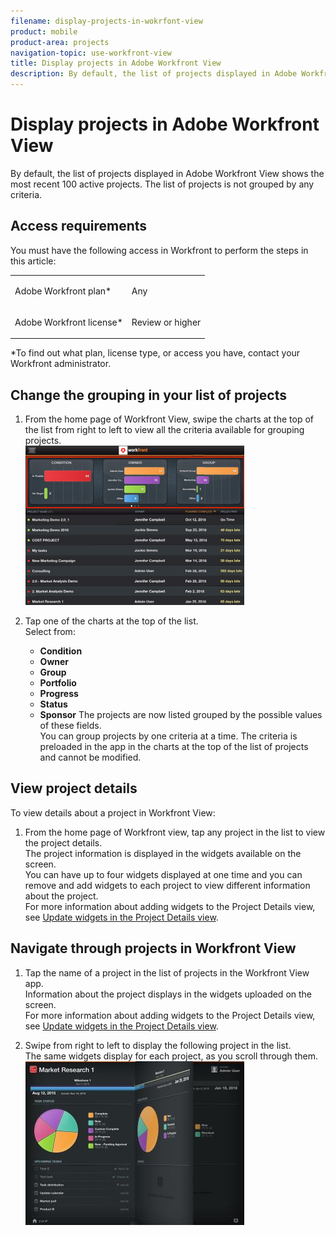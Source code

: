 ```yaml
---
filename: display-projects-in-wokrfont-view
product: mobile
product-area: projects
navigation-topic: use-workfront-view
title: Display projects in Adobe Workfront View
description: By default, the list of projects displayed in Adobe Workfront View shows the most recent 100 active projects. The list of projects is not grouped by any criteria.
---
```


# Display projects in Adobe Workfront View

By default, the list of projects displayed in Adobe Workfront View shows the most recent 100 active projects. The list of projects is not grouped by any criteria.

## Access requirements

You must have the following access in Workfront to perform the steps in this article:

<table> 
 <col> 
 </col> 
 <col> 
 </col> 
 <tbody> 
  <tr> 
   <td role="rowheader">Adobe Workfront plan*</td> 
   <td> <p>Any</p> </td> 
  </tr> 
  <tr> 
   <td role="rowheader">Adobe Workfront license*</td> 
   <td> <p>Review or higher</p> </td> 
  </tr> 
 </tbody> 
</table>

&#42;To find out what plan, license type, or access you have, contact your Workfront administrator.

## Change the grouping in your list of projects

1. From the home page of Workfront View, swipe the charts at the top of the list from right to left to view all the criteria available for grouping projects.  
   ![workfront_view_project_groupings_Adobe.png](assets/workfront-view-project-groupings-adobe-350x255.png)

1. Tap one of the charts at the top of the list.  
   Select from:

   * **Condition**
   * **Owner**
   * **Group**
   * **Portfolio**
   * **Progress**
   * **Status**
   * **Sponsor** 
     The projects are now listed grouped by the possible values of these fields.  
     You can group projects by one criteria at a time. The criteria is preloaded in the app in the charts at the top of the list of projects and cannot be modified.

## View project details

To view details about a project in Workfront View:

1. From the home page of Workfront view, tap any project in the list to view the project details.  
   The project information is displayed in the widgets available on the screen.  
   You can have up to four widgets displayed at one time and you can remove and add widgets to each project to view different information about the project.  
   For more information about adding widgets to the Project Details view, see [Update widgets in the Project Details view](../../../workfront-basics/mobile-apps/using-workfront-view/update-widgets-in-workfront-view.md).

## Navigate through projects in Workfront View

1. Tap the name of a project in the list of projects in the Workfront View app.  
   Information about the project displays in the widgets uploaded on the screen.  
   For more information about adding widgets to the Project Details view, see [Update widgets in the Project Details view](../../../workfront-basics/mobile-apps/using-workfront-view/update-widgets-in-workfront-view.md).

1. Swipe from right to left to display the following project in the list.  
   The same widgets display for each project, as you scroll through them.  
   ![Image-1__6__copy.jpg](assets/image-1--6--copy-350x262.jpg)&nbsp;

